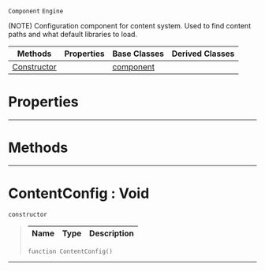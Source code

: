  `Component` `Engine`



(NOTE) Configuration component for content system. Used to find content paths and what default libraries to load.

|Methods|Properties|Base Classes|Derived Classes|
|---|---|---|---|
|[ Constructor](contentconfig.md#contentconfig-void)| |[component](component.md)| |


 #  Properties


---  
 #  Methods


---  
 #  ContentConfig : Void

 `constructor`

> 
> |Name|Type|Description|
> |---|---|---|
> ```TS:Nada
> function ContentConfig()
> ``` 


---  
 

 